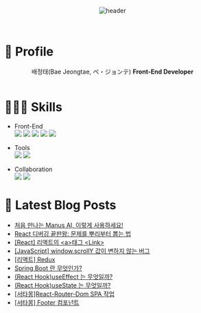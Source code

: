 
<div align="center">
  
![header](https://capsule-render.vercel.app/api?type=rounded&height=250&color=0:604586,100:516294&text=dkagh012%27S%20GITHUB&reversal=true&textBg=false&desc=FE%20DEVELOPER&descAlign=50&descAlignY=76&descSize=30&fontColor=ffffff&animation=twinkling)

</div>

<br/>

# 🪻 Profile 

<div align="center">
배정태(Bae Jeongtae, ペ・ジョンテ) <b>Front-End Developer</b><br/><br/>
</div>

# 👩🏻‍💻 Skills 

- Front-End  
  <img src="https://img.shields.io/badge/html5-black?style=for-the-badge&logo=html5&logoColor=#E34F26"> 
  <img src="https://img.shields.io/badge/javascript-black?style=for-the-badge&logo=javascript&logoColor=#F7DF1E"> 
  <img src="https://img.shields.io/badge/typescript-black?style=for-the-badge&logo=typescript&logoColor=#3178C6"> 
  <img src="https://img.shields.io/badge/React-black?style=for-the-badge&logo=react&logoColor=#61DAFB"> 
  <img src="https://img.shields.io/badge/recoil-black?style=for-the-badge&logo=recoil&logoColor=#3578E5"> 

- Tools  
  <img src="https://img.shields.io/badge/figma-black?style=for-the-badge&logo=figma&logoColor=#F24E1E"> 
  <img src="https://img.shields.io/badge/git-black?style=for-the-badge&logo=git&logoColor=#F05032"> 

- Collaboration  
  <img src="https://img.shields.io/badge/notion-black?style=for-the-badge&logo=notion&logoColor=#000000"> 
  <img src="https://img.shields.io/badge/discord-black?style=for-the-badge&logo=discord&logoColor=#5865F2"> 

# 📕 Latest Blog Posts
<ul><li><a href="https://dkagh054.tistory.com/37" target="_blank">처음 만나는 Manus AI, 이렇게 사용하세요!</a></li><li><a href="https://dkagh054.tistory.com/36" target="_blank">React 디버깅 끝판왕: 문제를 뿌리부터 뽑는 법</a></li><li><a href="https://dkagh054.tistory.com/35" target="_blank">[React] 리액트의 &lt;a&gt;태그 &lt;Link&gt;</a></li><li><a href="https://dkagh054.tistory.com/34" target="_blank">[JavaScript] window.scrollY 값이 변하지 않는 버그</a></li><li><a href="https://dkagh054.tistory.com/33" target="_blank">[리액트] Redux</a></li><li><a href="https://dkagh054.tistory.com/32" target="_blank">Spring Boot 란 무엇인가?</a></li><li><a href="https://dkagh054.tistory.com/31" target="_blank">(React Hook)useEffect 는 무엇일까?</a></li><li><a href="https://dkagh054.tistory.com/30" target="_blank">(React Hook)useState 는 무엇일까?</a></li><li><a href="https://dkagh054.tistory.com/29" target="_blank">[서타몽]React-Router-Dom SPA 작업</a></li><li><a href="https://dkagh054.tistory.com/28" target="_blank">[서타몽] Footer 컴포넌트</a></li></ul>
